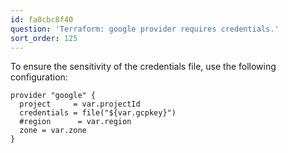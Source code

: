 ```yaml
---
id: fa8cbc8f40
question: 'Terraform: google provider requires credentials.'
sort_order: 125
---
```


To ensure the sensitivity of the credentials file, use the following configuration:

```hcl
provider "google" {
  project     = var.projectId
  credentials = file("${var.gcpkey}")
  #region      = var.region
  zone = var.zone
}
```